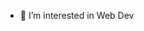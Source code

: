 <!--- 👋 Hi, I’m @omkar8081 --->
- 👀 I’m interested in Web Dev
<!--- 🌱 I’m currently learning Web Dev
- 💞️ I’m looking to collaborate on ...
- 📫 How to reach me ...
--->
<!---
omkar8081/omkar8081 is a ✨ special ✨ repository because its `README.md` (this file) appears on your GitHub profile.
You can click the Preview link to take a look at your changes.
--->
